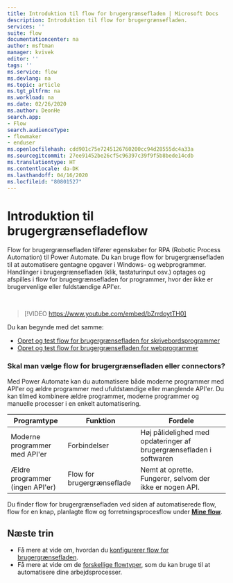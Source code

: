 ```yaml
---
title: Introduktion til flow for brugergrænsefladen | Microsoft Docs
description: Introduktion til flow for brugergrænsefladen.
services: ''
suite: flow
documentationcenter: na
author: msftman
manager: kvivek
editor: ''
tags: ''
ms.service: flow
ms.devlang: na
ms.topic: article
ms.tgt_pltfrm: na
ms.workload: na
ms.date: 02/26/2020
ms.author: DeonHe
search.app:
- Flow
search.audienceType:
- flowmaker
- enduser
ms.openlocfilehash: cdd901c75e7245126760200cc94d28555dc4a33a
ms.sourcegitcommit: 27ee91452be26cf5c96397c39f9f5b8bede14cdb
ms.translationtype: HT
ms.contentlocale: da-DK
ms.lasthandoff: 04/16/2020
ms.locfileid: "80801527"
---
```

# <a name="introduction-to-ui-flows"></a>Introduktion til brugergrænsefladeflow

Flow for brugergrænsefladen tilfører egenskaber for RPA (Robotic Process Automation) til Power Automate. Du kan bruge flow for brugergrænsefladen til at automatisere gentagne opgaver i Windows- og webprogrammer. Handlinger i brugergrænsefladen (klik, tastaturinput osv.) optages og afspilles i flow for brugergrænsefladen for programmer, hvor der ikke er brugervenlige eller fuldstændige API'er.

<br/>

> [!VIDEO https://www.youtube.com/embed/bZrrdoytTH0]


Du kan begynde med det samme:

- [Opret og test flow for brugergrænsefladen for skrivebordsprogrammer](create-desktop.md) 
- [Opret og test flow for brugergrænsefladen for webprogrammer](create-web.md)  

### <a name="ui-flows-or-connectors"></a>Skal man vælge flow for brugergrænsefladen eller connectors?

Med Power Automate kan du automatisere både moderne programmer med API'er og ældre programmer med ufuldstændige eller manglende API'er. Du kan tilmed kombinere ældre programmer, moderne programmer og manuelle processer i en enkelt automatisering.

| **Programtype**      | **Funktion** | **Fordele**     |
|---------------------------|----------------------------|------------------|
| Moderne programmer med API'er| Forbindelser                 | Høj pålidelighed med opdateringer af brugergrænsefladen i softwaren |
| Ældre programmer (ingen API'er)          | Flow for brugergrænseflade                    | Nemt at oprette. Fungerer, selvom der ikke er nogen API.   |


Du finder flow for brugergrænsefladen ved siden af automatiserede flow, flow for en knap, planlagte flow og forretningsprocesflow under [**Mine flow**](manage.md).

## <a name="next-steps"></a>Næste trin

- Få mere at vide om, hvordan du [konfigurerer flow for brugergrænsefladen](setup.md). 
- Få mere at vide om de [forskellige flowtyper](..\getting-started.md#types-of-flows), som du kan bruge til at automatisere dine arbejdsprocesser.


